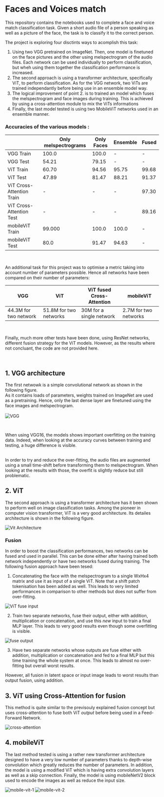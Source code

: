 
# Faces and Voices match

This repository contains the notebooks used to complete a face and voice match classification task.
Given a short audio file of a person speaking as well as a picture of the face, the task is to classify it to the correct person.

The project is exploring four disctints ways to acomplish this task:
1. Using two VGG pretrained on ImageNet. Then, one model is finetuned on the face pictures and the other using melspectrogram of the audio files. Each network can be used individually to perform classification, but wheh using them together the classification performance is increased.
2. The second approach is using a transformer architecture, specifically ViT, to perform classification. As for the VGG network, two ViTs are trained independantly before being use in an ensemble model way.
3. The logical improvement of point 2. is to trained an model which fuses the melspectrogram and face images during training. This is achieved by using a cross-attention module to mix the ViTs informations 
4. Finally, the last model tested is using two MobileViT networks used in an ensemble manner.



### <b>Accuracies of the various models </b>:
|   | Only melspectrograms | Only Faces | Ensemble | Fused |
|---|---|---|---|---|
| VGG Train | 100.0 | 100.0 | - | - |
| VGG Test | 54.21 | 79.15 | - | - |
| ViT Train | 60.70 | 94.56 | 95.75 | 99.68 |
| ViT Test | 47.89 | 81.47 | 88.21 | 91.37 |
| ViT Cross-Attention Train | - | - | - | 97.30 |
| ViT Cross-Attention Test| - | - | - | 89.16 |
| mobileViT Train | 99.000 | 100.0 | 100.0 | - |
| mobileViT Test | 80.0 | 91.47 | 94.63 | - |

<br>

An additional task for this project was to optimise a metric taking into account number of parameters possible. Hence all networks have been compared on their number of parameters:

| VGG | ViT | ViT fused Cross-Attention | mobileViT |
|---|---|---|---|
| 44.3M for two network | 51.8M for two networks | 30M for a single network | 2.7M for two networks |
<br>

Finally, much more other tests have been done, using ResNet networks, different fusion strategy for the ViT models. However, as the results where not concluant, the code are not provided here.

<br>

## 1. VGG architecture
The first netwowk is a simple convolutional network as shown in the following figure. <br>
As it contains loads of parameters, weights trained on ImageNet are used as a pretraining. Hence, only the last dense layer are finetuned using the face images and melspectrogram. <br><br>
![VGG](images/vgg16.png)

<br>

When using VGG16, the models shows important overfitting on the training data. Indeed, when looking at the accuracy curves between training and testing, a huge difference is visible. <br>


<br> In order to try and reduce the over-fitting, the audio files are augmented using a small time-shift before transforming them to melspectrogram.
When looking at the results with those, the overfit is slightly reduce but still problematic.<br>


## 2. ViT

The second approach is using a transformer architecture has it been shown to perform well on image classification tasks. Among the pioneer in computer vision transformer, ViT is a very good architecture. Its detailes architecture is shown in the following figure.

![Vit Architecture](images/ViT.png)
### Fusion 
In order to boost the classification performances, two networks can be fused and used in parallel. This can be done either after having trained both network independently or have two networks fused during training. 
The following fusion approach have been tesed:<br>
1. Concatenating the face with the melspectrogram to a single WxHx4 matrix and use it as input of a single ViT. Note that a shift patch tokenisation has been added as well. This leads to very limited performances in comparison to other methods but does not suffer from over-fitting.

![ViT fuse input](images/ViT_fuse_input.png)

2. Train two separate networks, fuse their output, either with addition, multiplication or concatenation, and use this _new_ input to train a final MLP layer. This leads to very good results even though some overfitting is visible.

![fuse output](images/ViT_fuse_output.png)

3. Have two separate networks whose outputs are fuse either with addition, multiplication or concatenation and fed to a final MLP but this time training the whole system at once. This leads to almost no over-fitting but overall worst results.

However, all fusion in latent space or input image leads to worst results than output fusion, using addition.

## 3. ViT using Cross-Attention for fusion
This method is quite similar to the previsouly explained fusion concept but uses cross-attention to fuse both ViT _output_ before being used in a Feed-Forward Network. 

![cross-attention](images/ViT_CrossAttention.png)

## 4. mobileViT
The last method tested is using a rather new transformer architecture designed to have a very low number of parameters thanks to depth-wise convolution which greatly reduces the number of parameters. In addition, the model is using a modified ViT which is having extra convolution layers as well as a skip connection. Finally, the model is using mobileNetV2 block used to encode the images as well as reduce the input size.

![mobile-vit-1](images/mobileViT_1.png)
![mobile-vit-2](images/mobileViT_2.png)